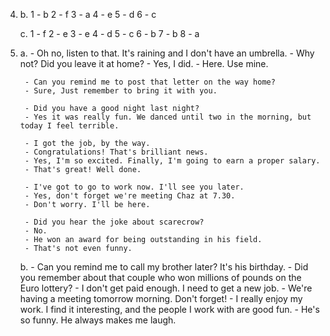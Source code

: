 4.
    b.
        1 - b
        2 - f
        3 - a
        4 - e
        5 - d
        6 - c

    c.
        1 - f
        2 - e
        3 - e
        4 - d
        5 - c
        6 - b
        7 - b
        8 - a

5.
    a.
        - Oh no, listen to that. It's raining and I don't have an umbrella.
        - Why not? Did you leave it at home?
        - Yes, I did.
        - Here. Use mine.
        
        - Can you remind me to post that letter on the way home?
        - Sure, Just remember to bring it with you.

        - Did you have a good night last night?
        - Yes it was really fun. We danced until two in the morning, but today I feel terrible.

        - I got the job, by the way.
        - Congratulations! That's brilliant news.
        - Yes, I'm so excited. Finally, I'm going to earn a proper salary.
        - That's great! Well done.

        - I've got to go to work now. I'll see you later.
        - Yes, don't forget we're meeting Chaz at 7.30.
        - Don't worry. I'll be here.

        - Did you hear the joke about scarecrow?
        - No.
        - He won an award for being outstanding in his field.
        - That's not even funny.

    b.
        - Can you remind me to call my brother later? It's his birthday.
        - Did you remember about that couple who won millions of pounds on the Euro lottery?
        - I don't get paid enough. I need to get a new job.
        - We're having a meeting tomorrow morning. Don't forget!
        - I really enjoy my work. I find it interesting, and the people I work with are good fun.
        - He's so funny. He always makes me laugh.

